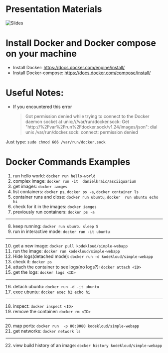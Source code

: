 # Presentation Materials
![Slides](images/publicKey.png)

# Install Docker and Docker compose on your machine
- Install Docker: https://docs.docker.com/engine/install/
- Install Docker-compose: https://docs.docker.com/compose/install/

# Useful Notes:

- If you encountered this error
   >Got permission denied while trying to connect to the Docker daemon socket at unix:///var/run/docker.sock: Get "http://%2Fvar%2Frun%2Fdocker.sock/v1.24/images/json": dial unix /var/run/docker.sock: connect: permission denied

Just type: `sudo chmod 666 /var/run/docker.sock`

# Docker Commands Examples

1. run hello world: `docker run hello-world`
2. complex image: `docker run -it  danielkraic/asciiquarium`
3. get images: `docker iamges`
4. list containers: `docker ps`, `docker ps -a`, `docker container ls`
5. container runs and close: `docker run ubuntu`, `docker  run ubuntu echo hi`
6. check for it in the images: `docker iamges`
7. previously run containers:  `docker ps -a`
---
8. keep running: `docker run ubuntu sleep 5`
9.  run in interactive mode: `docker run -it ubuntu`
---
10. get a new image: `docker pull kodekloud/simple-webapp`
11. run the image: `docker run kodekloud/simple-webapp`
12. Hide logs(detached mode): `docker run -d kodekloud/simple-webapp`
13. check it: `docker ps`
14. attach the container to see logs(no logs?): `docker attach <ID>`
15. get the logs: `docker logs <ID>`
---
16. detach ubuntu: `docker run -d -it ubuntu`
17. exec ubuntu: `docker exec b2 echo hi`
---
18. inspect: `docker inspect <ID>`
19. remove the container: `docker rm <ID>`
---
20. map ports: `docker run  -p 80:8080 kodekloud/simple-webapp`
21. get networks: `docker network ls`
---
22. view build history of an image: `docker history kodekloud/simple-webapp`


